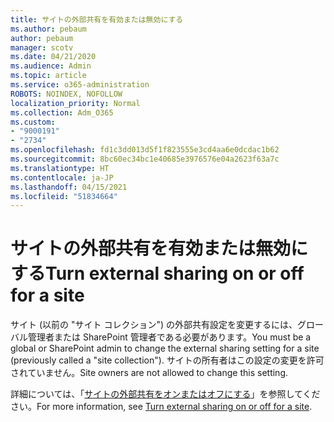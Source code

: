 ```yaml
---
title: サイトの外部共有を有効または無効にする
ms.author: pebaum
author: pebaum
manager: scotv
ms.date: 04/21/2020
ms.audience: Admin
ms.topic: article
ms.service: o365-administration
ROBOTS: NOINDEX, NOFOLLOW
localization_priority: Normal
ms.collection: Adm_O365
ms.custom:
- "9000191"
- "2734"
ms.openlocfilehash: fd1c3dd013d5f1f823555e3cd4aa6e0dcdac1b62
ms.sourcegitcommit: 8bc60ec34bc1e40685e3976576e04a2623f63a7c
ms.translationtype: HT
ms.contentlocale: ja-JP
ms.lasthandoff: 04/15/2021
ms.locfileid: "51834664"
---
```

# <a name="turn-external-sharing-on-or-off-for-a-site"></a><span data-ttu-id="53247-102">サイトの外部共有を有効または無効にする</span><span class="sxs-lookup"><span data-stu-id="53247-102">Turn external sharing on or off for a site</span></span>

<span data-ttu-id="53247-103">サイト (以前の "サイト コレクション") の外部共有設定を変更するには、グローバル管理者または SharePoint 管理者である必要があります。</span><span class="sxs-lookup"><span data-stu-id="53247-103">You must be a global or SharePoint admin to change the external sharing setting for a site (previously called a "site collection").</span></span> <span data-ttu-id="53247-104">サイトの所有者はこの設定の変更を許可されていません。</span><span class="sxs-lookup"><span data-stu-id="53247-104">Site owners are not allowed to change this setting.</span></span> 

<span data-ttu-id="53247-105">詳細については、「[サイトの外部共有をオンまたはオフにする](https://docs.microsoft.com/sharepoint/change-external-sharing-site)」を参照してください。</span><span class="sxs-lookup"><span data-stu-id="53247-105">For more information, see [Turn external sharing on or off for a site](https://docs.microsoft.com/sharepoint/change-external-sharing-site).</span></span>
